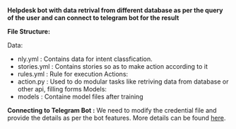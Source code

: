 **Helpdesk bot with data retrival from different database as per the query of the user and can connect to telegram bot for the result**


**File Structure:**

Data:
  - nly.yml : Contains data for intent classfication.
  - stories.yml : Contains stories so as to make action according to it
  - rules.yml : Rule for execution
Actions:
  - action.py : Used to do modular tasks like retriving data from database or other api, filling forms
 Models:
  - models : Containe model files after training


**Connecting to Telegram Bot :**
 We need to modify the credential file and provide the details as per the bot features.
 More details can be found [here](https://rasa.com/docs/rasa/connectors/telegram/).
